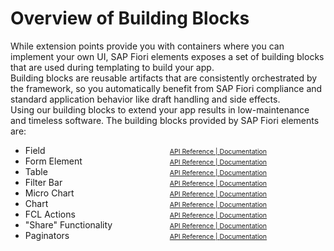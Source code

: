 # Overview of Building Blocks

While extension points provide you with containers where you can implement your own UI, SAP Fiori elements exposes a set of building blocks that are used during templating to build your app.\
Building blocks are reusable artifacts that are consistently orchestrated by the framework, so you automatically benefit from SAP Fiori compliance and standard application behavior like draft handling and side effects.\
Using our building blocks to extend your app results in low-maintenance and timeless software.
The building blocks provided by SAP Fiori elements are:

<ul style="columns: 2; max-width: 28rem">
	<li>Field</li>
    <li>Form Element</li>
    <li>Table</li>
    <li>Filter Bar</li>
    <li>Micro Chart</li>
    <li>Chart</li>
    <li>FCL Actions</li>
    <li>"Share" Functionality</li>
    <li>Paginators</li>
    <li style="list-style-type: none"><a style="font-size: 0.75em" href="https://ui5.sap.com/#/api/sap.fe.macros.Field" target="_blank">API Reference | </a> <a style="font-size: 0.75em" href="https://ui5.sap.com/#/topic/24c1304739dd4f19af0ce2482c4d9bbe" target="_blank">Documentation</a></li>
    <li style="list-style-type: none"><a style="font-size: 0.75em" href="https://ui5.sap.com/#/api/sap.fe.macros.FormElement" target="_blank">API Reference | </a> <a style="font-size: 0.75em" href="https://ui5.sap.com/#/topic/24c1304739dd4f19af0ce2482c4d9bbe" target="_blank">Documentation</a></li>
    <li style="list-style-type: none"><a style="font-size: 0.75em" href="https://ui5.sap.com/#/api/sap.fe.macros.Table" target="_blank">API Reference | </a> <a style="font-size: 0.75em" href="https://ui5.sap.com/#/topic/24c1304739dd4f19af0ce2482c4d9bbe" target="_blank">Documentation</a></li>
    <li style="list-style-type: none"><a style="font-size: 0.75em" href="https://ui5.sap.com/#/api/sap.fe.macros.FilterBar" target="_blank">API Reference | </a> <a style="font-size: 0.75em" href="https://ui5.sap.com/#/topic/24c1304739dd4f19af0ce2482c4d9bbe" target="_blank">Documentation</a></li>
    <li style="list-style-type: none"><a style="font-size: 0.75em" href="https://ui5.sap.com/#/api/sap.fe.macros.MicroChart" target="_blank">API Reference | </a> <a style="font-size: 0.75em" href="https://ui5.sap.com/#/topic/24c1304739dd4f19af0ce2482c4d9bbe" target="_blank">Documentation</a></li>
    <li style="list-style-type: none"><a style="font-size: 0.75em" href="https://ui5.sap.com/#/api/sap.fe.macros.Chart" target="_blank">API Reference | </a> <a style="font-size: 0.75em" href="https://ui5.sap.com/#/topic/24c1304739dd4f19af0ce2482c4d9bbe" target="_blank">Documentation</a></li>
    <li style="list-style-type: none"><a style="font-size: 0.75em" href="https://ui5.sap.com/#/api/sap.fe.macros.FlexibleColumnLayoutActions" target="_blank">API Reference | </a> <a style="font-size: 0.75em" href="https://ui5.sap.com/#/topic/24c1304739dd4f19af0ce2482c4d9bbe" target="_blank">Documentation</a></li>
    <li style="list-style-type: none"><a style="font-size: 0.75em" href="https://ui5.sap.com/#/api/sap.fe.macros.Share" target="_blank">API Reference | </a> <a style="font-size: 0.75em" href="https://ui5.sap.com/#/topic/24c1304739dd4f19af0ce2482c4d9bbe" target="_blank">Documentation</a></li>
    <li style="list-style-type: none"><a style="font-size: 0.75em" href="https://ui5.sap.com/#/api/sap.fe.macros.Paginator" target="_blank">API Reference | </a> <a style="font-size: 0.75em" href="https://ui5.sap.com/#/topic/24c1304739dd4f19af0ce2482c4d9bbe" target="_blank">Documentation</a></li>
</ul>